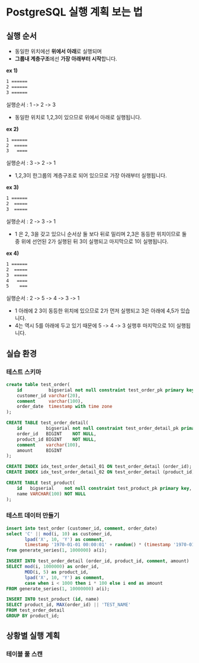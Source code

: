 # PostgreSQL 실행 계획 보는 법


## 실행 순서

* 동일한 위치에선 **위에서 아래**로 실행되며 
* **그룹내 계층구조**에선 **가장 아래부터 시작**합니다.

**ex 1)**

```bash
1 ======  
2 ======  
3 ======  
```
실행순서 : 1 -> 2 -> 3

* 동일한 위치로 1,2,3이 있으므로 위에서 아래로 실행됩니다.

**ex 2)**

```bash
1 ======  
2  =====  
3   ====
```  
실행순서 : 3 -> 2 -> 1

* 1,2,3이 한그룹의 계층구조로 되어 있으므로 가장 아래부터 실행됩니다.

**ex 3)**

```bash
1 ======  
2  =====  
3  =====
```

실행순서 : 2 -> 3 -> 1

* 1 은 2, 3을 갖고 있으니 순서상 둘 보다 뒤로 밀리며 2,3은 동등한 위치이므로 둘 중 위에 선언된 2가 실행된 뒤 3이 실행되고 마지막으로 1이 실행됩니다.

**ex 4)**

```bash
1 ======  
2  =====  
3  =====  
4   ====  
5    ===
```

실행순서 : 2 -> 5 -> 4 -> 3 -> 1

* 1 아래에 2 3이 동등한 위치에 있으므로 2가 먼저 실행되고 3은 아래에 4,5가 있습니다. 
* 4는 역시 5를 아래에 두고 있기 때문에 5 -> 4 -> 3 실행후 마지막으로 1이 실행됩니다.


## 실습 환경

### 테스트 스키마

```sql
create table test_order(
    id          bigserial not null constraint test_order_pk primary key,
    customer_id varchar(20),
    comment     varchar(100),
    order_date  timestamp with time zone
);

CREATE TABLE test_order_detail(
    id         bigserial not null constraint test_order_detail_pk primary key,
    order_id   BIGINT    NOT NULL,
    product_id BIGINT    NOT NULL,
    comment    varchar(100),
    amount     BIGINT
);

CREATE INDEX idx_test_order_detail_01 ON test_order_detail (order_id);
CREATE INDEX idx_test_order_detail_02 ON test_order_detail (product_id);

CREATE TABLE test_product(
    id   bigserial    not null constraint test_product_pk primary key,
    name VARCHAR(100) NOT NULL
);
```

### 테스트 데이터 만들기

```sql
insert into test_order (customer_id, comment, order_date)
select 'C' || mod(i, 10) as customer_id, 
       lpad('X', 10, 'Y') as comment, 
       timestamp '1970-01-01 00:00:01' + random() * (timestamp '1970-01-01 00:00:01' - timestamp '2021-05-23 23:59:59') as order_date
from generate_series(1, 1000000) a(i);

INSERT INTO test_order_detail (order_id, product_id, comment, amount)
SELECT mod(i, 1000000) as order_id, 
       MOD(i, 5) as product_id, 
       lpad('X', 10, 'Y') as comment, 
       case when i < 1000 then i * 100 else i end as amount
FROM generate_series(1, 10000000) a(i);

INSERT INTO test_product (id, name)
SELECT product_id, MAX(order_id) || 'TEST_NAME'
FROM test_order_detail
GROUP BY product_id;
```

## 상황별 실행 계획

### 테이블 풀 스캔

